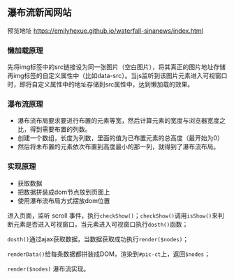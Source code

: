## 瀑布流新闻网站
预览地址
https://emilyhexue.github.io/waterfall-sinanews/index.html
### 懒加载原理
先将img标签中的src链接设为同一张图片（空白图片），将其真正的图片地址存储再img标签的自定义属性中（比如data-src）。当js监听到该图片元素进入可视窗口时，即将自定义属性中的地址存储到src属性中，达到懒加载的效果。

### 瀑布流原理
- 瀑布流布局要求要进行布置的元素等宽，然后计算元素的宽度与浏览器宽度之比，得到需要布置的列数。
- 创建一个数组，长度为列数，里面的值为已布置元素的总高度（最开始为0）
- 然后将未布置的元素依次布置到高度最小的那一列，就得到了瀑布流布局。

### 实现原理
- 获取数据
- 把数据拼装成dom节点放到页面上
- 使用瀑布流布局方式摆放dom位置

进入页面，监听 scroll 事件，执行` checkShow() `；` checkShow() `调用` isShow() `来判断元素是否进入可视窗口，当元素进入可视窗口执行` dosth() `函数；

` dosth() `通过ajax获取数据，当数据获取成功执行` render($nodes) `；

` renderData() `给每条数据都拼装成DOM，渲染到` #pic-ct `上，返回` $nodes `；

` render($nodes) ` 瀑布流实现。

